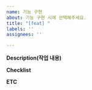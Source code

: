```yaml
---
name: 기능 구현
about: 기능 구현 시에 선택해주세요.
title: "[feat] "
labels: ''
assignees: ''

---
```


**Description(작업 내용)**


**Checklist**


**ETC**
